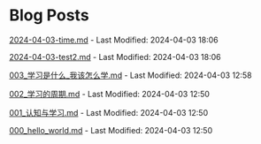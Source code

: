 # Blog Posts

[2024-04-03-time.md](_posts/2024-04-03-time.md) - Last Modified: 2024-04-03 18:06

[2024-04-03-test2.md](_posts/2024-04-03-test2.md) - Last Modified: 2024-04-03 18:06

[003_学习是什么_我该怎么学.md](_posts/003_学习是什么_我该怎么学.md) - Last Modified: 2024-04-03 12:58

[002_学习的周期.md](_posts/002_学习的周期.md) - Last Modified: 2024-04-03 12:50

[001_认知与学习.md](_posts/001_认知与学习.md) - Last Modified: 2024-04-03 12:50

[000_hello_world.md](_posts/000_hello_world.md) - Last Modified: 2024-04-03 12:50

